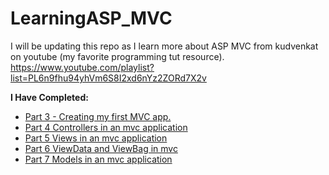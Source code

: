 # LearningASP_MVC
I will be updating this repo as I learn more about ASP MVC from kudvenkat on youtube (my favorite programming tut resource). <br>
https://www.youtube.com/playlist?list=PL6n9fhu94yhVm6S8I2xd6nYz2ZORd7X2v


<b>I Have Completed:</b><br>
- <a href="https://www.youtube.com/watch?v=KvTy_FAYjks&list=PL6n9fhu94yhVm6S8I2xd6nYz2ZORd7X2v&index=3">Part 3 - Creating my first MVC app.</a>
- <a href="https://www.youtube.com/watch?v=duQ1Pvr-oW0&index=4&list=PL6n9fhu94yhVm6S8I2xd6nYz2ZORd7X2v">Part 4 Controllers in an mvc application</a>
- <a href="https://www.youtube.com/watch?v=N6srbKfNcV4&list=PL6n9fhu94yhVm6S8I2xd6nYz2ZORd7X2v&index=5">Part 5 Views in an mvc application</a>
- <a href="https://www.youtube.com/watch?v=KrdMO2akohE&index=6&list=PL6n9fhu94yhVm6S8I2xd6nYz2ZORd7X2v">Part 6 ViewData and ViewBag in mvc</a>
- <a href="https://www.youtube.com/watch?v=KYOMgtZ4k3w&list=PL6n9fhu94yhVm6S8I2xd6nYz2ZORd7X2v&index=7">Part 7 Models in an mvc application</a>
